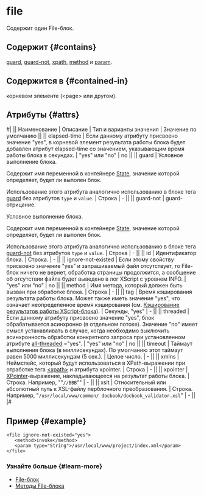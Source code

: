 # file

Содержит один File-блок.

## Содержит {#contains}

[guard](guard.md), [guard-not](guard-not.md), [xpath](xpath.md), [method](method.md) и [param](param.md).

## Содержится в {#contained-in}

корневом элементе (\<page\> или другом).

## Атрибуты {#attrs}
#|
|| Наименование | Описание | Тип и варианты значения | Значение по умолчанию ||
|| elapsed-time | Если данному атрибуту присвоено значение "yes", в корневой элемент результата работы блока будет добавлен атрибут elapsed-time со значением, указывающим время работы блока в секундах. | "yes" или "no" | no ||
|| guard | Условное выполнение блока.

Содержит имя переменной в контейнере [State](../concepts/state-ov.md), значение которой определяет, будет ли выполен блок.

Использование этого атрибута аналогично использованию в блоке тега [guard](../reference/guard.md) без атрибутов `type` и `value`. | Строка | - ||
|| guard-not | guard-отрицание.

Условное выполнение блока.

Содержит имя переменной в контейнере [State](../concepts/state-ov.md), значение которой определяет, будет ли выполен блок.

Использование этого атрибута аналогично использованию в блоке тега [guard-not](../reference/guard-not.md) без атрибутов `type` и `value`. | Строка | - ||
|| id | Идентификатор блока. | Строка. | - ||
|| ignore-not-existed | Если этому свойству присвоено значение "yes" и запрашиваемый файл отсутствует, то File-блок ничего не вернет, обработка страницы продолжится, а сообщение об отсутствии файла будет выведено в лог XScript с уровнем INFO. | "yes" или "no" | no ||
|| method | Имя метода, который должен быть вызван при обработке блока. | Строка | - ||
|| tag | Время кэширования результата работы блока. Может также иметь значение "yes", что означает неопределенное время кэширования (см. [Кэширование результатов работы XScript-блока](../concepts/block-results-caching.md)). | Секунды, "yes" | - ||
|| threaded | Если данному атрибуту присвоено значение "yes", блок обрабатывается асинхронно (в отдельном потоке). Значение "no" имеет смысл устанавливать в случае, когда необходимо выключить асинхронность обработки конкретного запроса при установленном атрибуте [all-threaded](../reference/xscript.md#all-treaded) ="yes". | "yes" или "no" | no ||
|| timeout | Таймаут выполнения блока (в миллисекундах). По умолчанию этот таймаут равен 5000 миллисекундам (5 сек.). | Целое число. | - ||
|| xmlns | Неймспейс, который будут использоваться в XPath-выражении при отработке тега [\<xpath\>](../reference/xpath.md) и атрибута xpointer. | Строка | - ||
|| xpointer | [XPointer](../appendices/xpointer.md)-выражение, накладывающееся на результат работы блока. | Строка. Например, ""`//BBB`"" | - ||
|| xslt | Относительный или абсолютный путь к XSL-файлу перблочного преобразования. | Строка. Например, "`/usr/local/www/common/ docbook/docbook_validator.xsl`" | - ||
|#


## Пример {#example}

```
<file ignore-not-existed="yes">
   <method>invoke</method>
   <param type="String">/usr/local/www/project/index.xml</param>
</file>
```

### Узнайте больше {#learn-more}
* [File-блок](../concepts/block-file-ov.md)
* [Методы File-блока](../appendices/block-file-methods.md)

